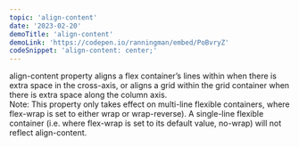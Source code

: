 ```yaml
---
topic: 'align-content'
date: '2023-02-20'
demoTitle: 'align-content'
demoLink: 'https://codepen.io/ranningman/embed/PoBvryZ'
codeSnippet: 'align-content: center;'
---
```

align-content property aligns a flex container’s lines within when there is extra space in the cross-axis, or aligns a grid within the grid container when there is extra space along the column axis.  
Note: This property only takes effect on multi-line flexible containers, where flex-wrap is set to either wrap or wrap-reverse). A single-line flexible container (i.e. where flex-wrap is set to its default value, no-wrap) will not reflect align-content.
